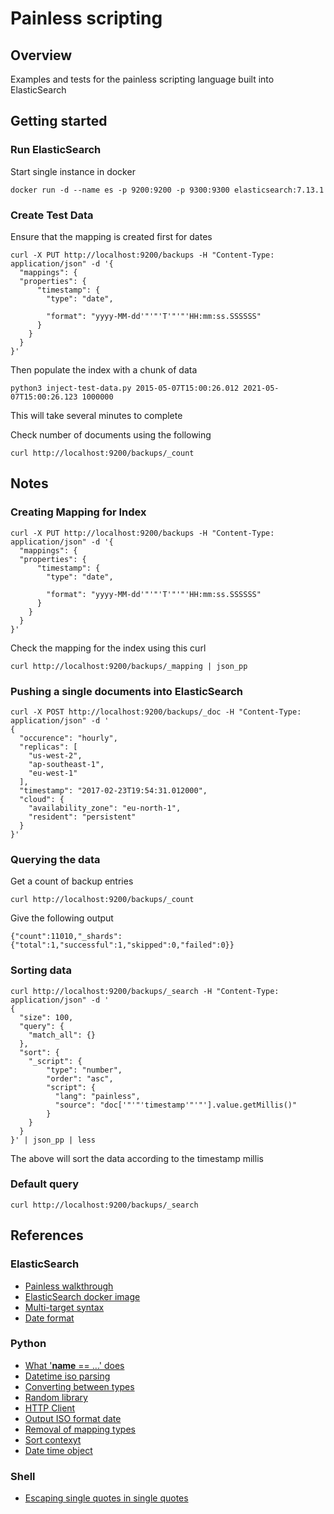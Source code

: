 # Painless scripting

## Overview

Examples and tests for the painless scripting language built into ElasticSearch

## Getting started

### Run ElasticSearch

Start single instance in docker

```
docker run -d --name es -p 9200:9200 -p 9300:9300 elasticsearch:7.13.1
```



### Create Test Data

Ensure that the mapping is created first for dates

```
curl -X PUT http://localhost:9200/backups -H "Content-Type: application/json" -d '{
  "mappings": {
  "properties": {
      "timestamp": {
        "type": "date",
        
        "format": "yyyy-MM-dd'"'"'T'"'"'HH:mm:ss.SSSSSS"
      }
    }
  }
}'
```

Then populate the index with a chunk of data

```
python3 inject-test-data.py 2015-05-07T15:00:26.012 2021-05-07T15:00:26.123 1000000
```

This will take several minutes to complete

Check number of documents using the following

```
curl http://localhost:9200/backups/_count
```



## Notes


### Creating Mapping for Index

```
curl -X PUT http://localhost:9200/backups -H "Content-Type: application/json" -d '{
  "mappings": {
  "properties": {
      "timestamp": {
        "type": "date",
        
        "format": "yyyy-MM-dd'"'"'T'"'"'HH:mm:ss.SSSSSS"
      }
    }
  }
}'
```

Check the mapping for the index using this curl

``` 
curl http://localhost:9200/backups/_mapping | json_pp
```



### Pushing a single documents into ElasticSearch

```
curl -X POST http://localhost:9200/backups/_doc -H "Content-Type: application/json" -d '
{
  "occurence": "hourly",
  "replicas": [
    "us-west-2",
    "ap-southeast-1",
    "eu-west-1"
  ],
  "timestamp": "2017-02-23T19:54:31.012000",
  "cloud": {
    "availability_zone": "eu-north-1",
    "resident": "persistent"
  }
}'
```


### Querying the data

Get a count of backup entries

```
curl http://localhost:9200/backups/_count
```

Give the following output 

```
{"count":11010,"_shards":{"total":1,"successful":1,"skipped":0,"failed":0}}
```


### Sorting data

```
curl http://localhost:9200/backups/_search -H "Content-Type: application/json" -d '
{
  "size": 100,
  "query": {
    "match_all": {}
  },
  "sort": {
    "_script": {
        "type": "number",
        "order": "asc",
        "script": {
          "lang": "painless",
          "source": "doc['"'"'timestamp'"'"'].value.getMillis()"
        }
    }
  }
}' | json_pp | less
```

The above will sort the data according to the timestamp millis



### Default query

```
curl http://localhost:9200/backups/_search
```




## References

### ElasticSearch

* [Painless walkthrough](https://www.elastic.co/guide/en/elasticsearch/painless/7.13/painless-walkthrough.html#painless-walkthrough)
* [ElasticSearch docker image](https://hub.docker.com/_/elasticsearch)
* [Multi-target syntax](https://www.elastic.co/guide/en/elasticsearch/reference/current/multi-index.html)
* [Date format](https://www.elastic.co/guide/en/elasticsearch/reference/current/mapping-date-format.html)


### Python

* [What '__name__ == ...' does](https://stackoverflow.com/questions/419163/what-does-if-name-main-do)
* [Datetime iso parsing](https://docs.python.org/3/library/datetime.html#datetime.datetime.fromisoformat)
* [Converting between types](https://www.digitalocean.com/community/tutorials/how-to-convert-data-types-in-python-3)
* [Random library](https://docs.python.org/3/library/random.html)
* [HTTP Client](https://docs.python.org/3/library/http.client.html)
* [Output ISO format date](https://www.tutorialspoint.com/How-do-I-get-an-ISO-8601-date-in-string-format-in-Python)
* [Removal of mapping types](https://www.elastic.co/guide/en/elasticsearch/reference/current/removal-of-types.html)
* [Sort contexyt](https://www.elastic.co/guide/en/elasticsearch/painless/current/painless-sort-context.html)
* [Date time object](https://javadoc.io/static/org.elasticsearch/elasticsearch/7.5.0/org/elasticsearch/script/JodaCompatibleZonedDateTime.html)


### Shell

* [Escaping single quotes in single quotes](https://stackoverflow.com/questions/1250079/how-to-escape-single-quotes-within-single-quoted-strings)




